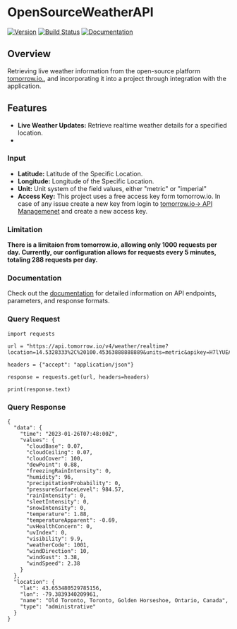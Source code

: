 # OpenSourceWeatherAPI

[![Version](https://img.shields.io/badge/version-v1.0.0-brightgreen.svg)](https://github.com/your-username/open-weather-api/releases/tag/v1.0.0)
[![Build Status](https://travis-ci.org/your-username/open-weather-api.svg?branch=main)](https://travis-ci.org/your-username/open-weather-api)
[![Documentation](https://img.shields.io/badge/docs-yes-success.svg)](https://your-username.github.io/open-weather-api)

## Overview
Retrieving live weather information from the open-source platform [tomorrow.io.](https://app.tomorrow.io/home), and incorporating it into a project through integration with the application.

## Features
- **Live Weather Updates:** Retrieve realtime weather details for a specified location.
- 
### Input
- **Latitude:** Latitude of the Specific Location.
- **Longitude:** Longitude of the Specific Location.
- **Unit:** Unit system of the field values, either "metric" or "imperial"
- **Access Key:** This project uses a free access key form tomorrow.io. In case of any issue create a new key from login to  [tomorrow.io-> API Managemenet](https://app.tomorrow.io/development/keys) and create a new access key.

### Limitation
**There is a limitaion from tomorrow.io, allowing only 1000 requests per day. Currently, our configuration allows for requests every 5 minutes, totaling 288 requests per day.**


### Documentation
Check out the [documentation](https://docs.tomorrow.io/reference/realtime-weather) for detailed information on API endpoints, parameters, and response formats.


### Query Request
```
import requests

url = "https://api.tomorrow.io/v4/weather/realtime?location=14.5328333%2C%20100.45363888888889&units=metric&apikey=H7lYUEAHQRHmdfu2UQw3YivHpYGtJrmn"

headers = {"accept": "application/json"}

response = requests.get(url, headers=headers)

print(response.text)
```

### Query Response
```
{
  "data": {
    "time": "2023-01-26T07:48:00Z",
    "values": {
      "cloudBase": 0.07,
      "cloudCeiling": 0.07,
      "cloudCover": 100,
      "dewPoint": 0.88,
      "freezingRainIntensity": 0,
      "humidity": 96,
      "precipitationProbability": 0,
      "pressureSurfaceLevel": 984.57,
      "rainIntensity": 0,
      "sleetIntensity": 0,
      "snowIntensity": 0,
      "temperature": 1.88,
      "temperatureApparent": -0.69,
      "uvHealthConcern": 0,
      "uvIndex": 0,
      "visibility": 9.9,
      "weatherCode": 1001,
      "windDirection": 10,
      "windGust": 3.38,
      "windSpeed": 2.38
    }
  },
  "location": {
    "lat": 43.653480529785156,
    "lon": -79.3839340209961,
    "name": "Old Toronto, Toronto, Golden Horseshoe, Ontario, Canada",
    "type": "administrative"
  }
}
```
